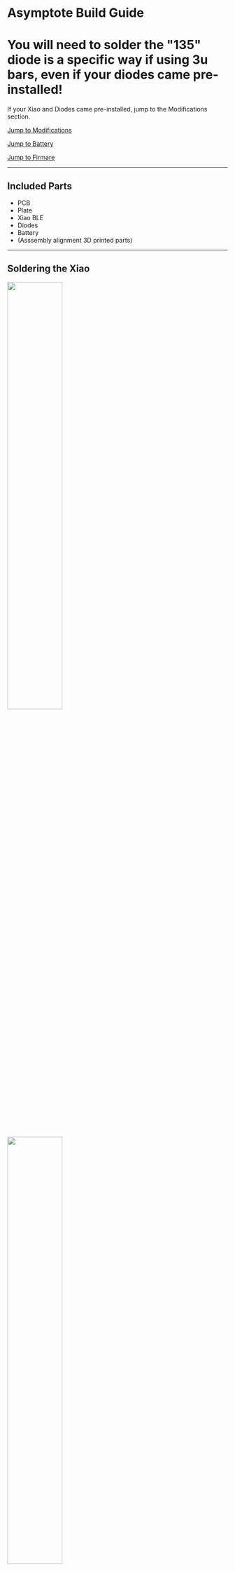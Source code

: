# Asymptote Build Guide

# You will need to solder the "135" diode is a specific way if using 3u bars, even if your diodes came pre-installed!

If your Xiao and Diodes came pre-installed, jump to the Modifications section.

[Jump to Modifications](#Modifications)

[Jump to Battery](#Battery)

[Jump to Firmare](#Firmware)

<hr>

## Included Parts
 - PCB
 - Plate
 - Xiao BLE
 - Diodes
 - Battery
 - (Asssembly alignment 3D printed parts)

<hr>

## Soldering the Xiao

<img src="https://user-images.githubusercontent.com/96897936/233487838-7f036746-b3b1-479e-8b3d-d353adaa9846.JPG" width="50%"></img>
<img src="https://user-images.githubusercontent.com/96897936/233488256-cdf5f079-bb1b-4637-b620-f518337b4930.JPG" width="50%"></img>
<img src="https://user-images.githubusercontent.com/96897936/233487892-8f67548b-cc96-4b11-bc7d-1f17df7deb4c.JPG" width="50%"></img>

Using the included 3D printed parts, align the Xiao to the PCB.

The USB port should be facing the bottom of the PCB, and be pressed up against the internal lip of the black alignment piece.

The other alignment pieces can be placed in the other corners to provide a level surface.

<img src="https://user-images.githubusercontent.com/96897936/233488940-a76c0c12-890e-4e5d-a271-39281772ef76.JPG" width="50%"></img>

The Xiao sould sit flush to the bottom of the PCB. It is thinner than the PCB, so the top surface, facing you, will be a bit recessed down.

<img src="https://user-images.githubusercontent.com/96897936/233489086-c31068a9-531d-4962-8d53-b07e86e824f8.JPG" width="50%"></img>
<img src="https://user-images.githubusercontent.com/96897936/233489295-d59f660f-7176-4a4d-b0d0-82516f621761.JPG" width="50%"></img>

Tack opposite corners of the Xiao module in place with a bit of solder, and check the fitment of your Minivan Case. Make adjustments as needed by heating up the offending corner's solder.

<img src="https://user-images.githubusercontent.com/96897936/233489330-40ffe7e7-19ef-4653-af40-eaa485687ac9.JPG" width="50%"></img>
Remove the PCB from your case, and solder all pins on the top of the PCB.

Do Not Forget the NFC pins. These need to be soldered as well!

<img src="https://user-images.githubusercontent.com/96897936/233489484-a2690747-954e-4bc0-b119-d0c93421d781.JPG" width="50%"></img>

Then, flip the assembly over and solder the pads from the back.

<img src="https://user-images.githubusercontent.com/96897936/233489862-e720f8bc-90e5-4c32-8921-7db3fe71f748.JPG" width="50%"></img>

Solder a spare bit of wire as pictured, from the outer (+) battery pad by the Enter key, to the Batt+ pad on the Xiao

<img src="https://user-images.githubusercontent.com/96897936/233489891-49a0aa98-7a51-4fc2-98c7-c97b838964b3.JPG" width="50%"></img>

Solder another wire from the inner battery pad by the Ender key to the GND or Batt- pad on the Xiao.

I recommend the GND pad, since it is easy to short the two Batt pads.

<hr>

## Diodes

<img src="https://user-images.githubusercontent.com/96897936/233494702-1ac35ab4-2ee9-4ccc-a567-9514ea9d296a.JPG" width="50%"></img>

Stuff the PCB with diodes, all diodes are either pointing down or to the left (when viewed from the bottom)

<img src="https://user-images.githubusercontent.com/96897936/233494864-95476dde-cf5a-40bd-8ecb-d331874d4699.JPG" width="50%"></img>
<img src="https://user-images.githubusercontent.com/96897936/233494868-79705d2d-564d-4a13-86c6-8b50bf5a5cab.JPG" width="50%"></img>

The three diodes directly over the battery cutout interfere with injection molded tray-mount cases, solder those on the top side and trim their legs very flush on the bottom.

<hr>

## <a name="Modifications"></a>Modifications

<img src="https://user-images.githubusercontent.com/96897936/233495377-f09f8207-0d4c-4a04-ad09-a8ef167d5647.JPG" width="50%"></img>

The diode with the "135" markings is special.

If you are using a 3u spacebar layout, this diode needs to be soldered to a certain pad, 1, 3 or 5, depending on your overall bottom layout.

![Screenshot 2023-04-20 165641](https://user-images.githubusercontent.com/96897936/233496108-ef06e662-3e6d-41d8-ad07-c12476c25c49.png)

Given your desired layout, solder this diode on the corresponding pin as pictured.

Switches that are colored the same in this screenshot are <i>electrically</i> wired together. You are limited to 6 keys on the bottom row, no matter what layout you choose.

<hr>

Because the Xiao module is between the two upper-right switches, when using 5-pin switches, the inside 5th pin of those two switches needs to be removed.

Cut them with a pair of flush cutters:

<img src="https://user-images.githubusercontent.com/96897936/233497449-ead12e16-519d-4ac1-9d2c-786343467c5e.JPG" width="50%"></img>
<img src="https://user-images.githubusercontent.com/96897936/233497457-8781e877-cdc8-47a6-ad3b-7852e25e4440.JPG" width="50%"></img>

The Xiao and Battery interefere with some tray-mount cases, which will need to be modified.

<img src="https://user-images.githubusercontent.com/96897936/233496972-414a9ca9-902f-41dc-aa3a-d486f41f2002.JPG" width="50%"></img>
<img src="https://user-images.githubusercontent.com/96897936/233496977-7f387d1e-8190-41fb-b6dc-445b5c85bd45.JPG" width="50%"></img>

And likewise for the battery:

<img src="https://user-images.githubusercontent.com/96897936/233497048-8090e4db-61c0-4958-87c0-51db3ff80271.JPG" width="50%"></img>
<img src="https://user-images.githubusercontent.com/96897936/233497128-a3883f91-02c3-4934-b5c4-7a6e50913995.JPG" width="50%"></img>

Depending on the your bottom row layout, you may need to remove the bottom-most left standoff, under the left side of the spacebar area:

<img src="https://user-images.githubusercontent.com/96897936/233497276-4e1ee5a8-262c-44b1-9220-2fd4988fbff4.JPG" width="50%"></img>
<img src="https://user-images.githubusercontent.com/96897936/233497280-5687dc90-20a4-4f18-b0f2-cec93fc106f4.JPG" width="50%"></img>

After all of these modifications are done, you can solder the switches and plate to the PCB.

<hr>

## <a name="Battery"></a>Battery

The battery has a connector pre-installed from the factory, but the connector is too large to fit under the PCB in most Minivan cases.

Carefully line up the battery in the opening on the bottom of the PCB, and cut the black wire where it meets one of the outer (-) battery pads.

Strip the black wire and solder it to the (-) pad.

<img src="https://user-images.githubusercontent.com/96897936/233498026-26656c12-62a0-412c-b3f7-7caef83dcbcf.JPG" width="50%"></img>


Being careful not to short the red and black wires, as this will permanently damage the battery.

Measure, cut, strip, and solder the red wire to the center (+) pad.

<img src="https://user-images.githubusercontent.com/96897936/233498185-51aa6993-e1e3-45c7-a454-b11f0d751a4c.JPG" width="50%"></img>

Place a bit of taper over the battery and pattery wires to prevent the battery from moving and the wires from shorting out.

Even though Scotch tape is pictured, it is recommended to use Electrical or Kapton tape.

<img src="https://user-images.githubusercontent.com/96897936/233498322-f71f87f5-362a-40e8-b2b2-d7912b858149.JPG" width="50%"></img>

<hr>

### Your board is now complete!

![IMG_0863](https://user-images.githubusercontent.com/96897936/233498428-ce403b6f-8233-478a-8bc7-8c40184de3d3.JPG)

<hr>

## <a name="Firmware"></a>Firmware

1) Log into [GitHub](https://github.com/)

2) Navigate to the [Kiser Designs Asymptote ZMK Repository](https://github.com/KiserDesigns/asymptote-zmk)

3) Click `Fork` in the top right:
![image](https://user-images.githubusercontent.com/96897936/230153508-1ed875cc-70f5-4aa7-9cbd-496e768a61c7.png)

4) Click `Create fork` at the bottom:
![image](https://user-images.githubusercontent.com/96897936/230153629-43b385ca-e62f-4ecf-a6ac-af3986314608.png)

5) Once that has finished loading, navigate into the `config` directory:
![image](https://user-images.githubusercontent.com/96897936/230153911-66edd016-d08c-4804-ac8e-f887a5050350.png)
![image](https://user-images.githubusercontent.com/96897936/230153957-2065e077-9588-4968-b48d-a80197ccdcba.png)

6) Find the `asymptote_[X].json` that matches your layout:
![image](https://user-images.githubusercontent.com/96897936/230154624-dc923b82-7962-42e9-b5a2-6771530eeba5.png)

7) Edit that file, and rename it to remove the `_[X]` to just `asymptote.json`:
![image](https://user-images.githubusercontent.com/96897936/230155018-8f5b0a24-c08e-4aa3-940d-811d05b33f26.png)
![image](https://user-images.githubusercontent.com/96897936/230155080-52efbac7-f0fa-42e1-a887-a6fd0132bd07.png)

Click `Commit changes` at the bottom:
![image](https://user-images.githubusercontent.com/96897936/230155175-a8f1e8e1-2b85-4dc8-9039-b253252cca67.png)

8) Go to `Actions` in your fork of `asymptote-zmk`:
![image](https://user-images.githubusercontent.com/96897936/230166881-86869dae-2c12-4064-a5ec-b57986477500.png)

Click `I understand ... enable them`:
![image](https://user-images.githubusercontent.com/96897936/230167066-231348f8-edd1-4679-8b6c-9a244f7ad5ae.png)

9) Naviagate to [ZMK Keymap Editor](https://nickcoutsos.github.io/keymap-editor/)

10) If prompted, click `Add Repository`:
![image](https://user-images.githubusercontent.com/96897936/230156391-cfa1620c-1fd1-4b71-a820-86144fa35dba.png)

11) Select `Only select repositories`, and select your fork of the `asymptote-zmk` repo:
![image](https://user-images.githubusercontent.com/96897936/230156757-e90e4731-eafd-4cbf-bd7b-b70958e7d57a.png)

12) Click `Install`, and `Authorize Keymap Editor`.

13) You should now be at a screen that lets you comfigure your keymap!

--- **Some keys may render to the right of the keyboard. These are not mapped to any physical switch.** ---
  
  
![image](https://user-images.githubusercontent.com/96897936/230157090-3baa8eae-909a-4ec9-ad12-5b63ef1ff60c.png)

14) See the [ZMK Docs](https://zmk.dev/docs/codes) for an overview different keycodes and functionality.

15) When all changes have been made, click `Commit Changes` in the bottom-right:
![image](https://user-images.githubusercontent.com/96897936/230158163-72979cef-c865-4f0e-871c-0815ec3237e2.png)

16) After a short time **Refesh the Page**, then click the `Firmware build` button in the bottom-right:![image](https://user-images.githubusercontent.com/96897936/230161482-b52e1850-6ea5-46a3-b2fe-d884079fbf8c.png)

17) **This may take you to an older firmware build! Click `Actions` in the top and select the most recent build (it may still be running):**

18) Download the firmware.zip by clicking `firmware` in the `Artifacts` section: ![image](https://user-images.githubusercontent.com/96897936/230161849-849281cc-8d3a-4623-8749-df9d835bc5e1.png)

19) Plug your Asymptote into your computer and enter bootloader mode. In the default keymap, this is accessible by holding "Tab" to enter layer 2 and pressing "Esc" to enter the bootloader.

20) Drag-and-drop your firmware.uf2 file from the .zip you downloaded onto your board, which should show up as `XIAO-SENSE`:

![image](https://user-images.githubusercontent.com/96897936/230163098-0127778c-2428-4b6c-83be-13617921c608.png)
